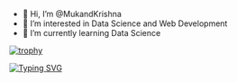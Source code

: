 - 👋 Hi, I’m @MukandKrishna
- 👀 I’m interested in Data Science and Web Development
- 🌱 I’m currently learning Data Science 

<!---
MukandKrishna/MukandKrishna is a ✨ special ✨ repository because its `README.md` (this file) appears on your GitHub profile.
You can click the Preview link to take a look at your changes.
--->
[![trophy](https://github-profile-trophy.vercel.app/?username=MukandKrishna)](https://github.com/ryo-ma/github-profile-trophy)

[![Typing SVG](https://readme-typing-svg.demolab.com/?lines=Hello+,+This+is+Mukand+Krishna)](https://git.io/typing-svg)
